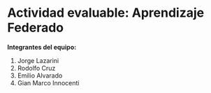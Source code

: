 # Actividad evaluable: Aprendizaje Federado

**Integrantes del equipo:**

1. Jorge Lazarini
2. Rodolfo Cruz
3. Emilio Alvarado
4. Gian Marco Innocenti
